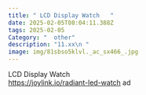 ```yaml
---
title: " LCD Display Watch   "
date: 2025-02-05T08:04:11.388Z
tags: 2025-02-05
Category: "  other"
description: "11.xx\n "
image: img/81sbso5klvl._ac_sx466_.jpg
---
```

 LCD Display Watch\
https://joylink.io/radiant-led-watch  ad